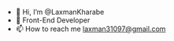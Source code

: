 - 👋 Hi, I’m @LaxmanKharabe
- 👀 Front-End Developer
- 📫 How to reach me laxman31097@gmail.com

<!---
LaxmanKharabe/LaxmanKharabe is a ✨ special ✨ repository because its `README.md` (this file) appears on your GitHub profile.
You can click the Preview link to take a look at your changes.
--->
